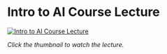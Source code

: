 # Intro to AI Course Lecture

[![Intro to AI Course Lecture](https://img.youtube.com/vi/dEddNjIE1ws/0.jpg)](https://www.youtube.com/watch?v=dEddNjIE1ws)

_Click the thumbnail to watch the lecture._
